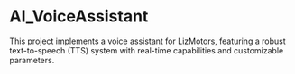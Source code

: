 # AI_VoiceAssistant
This project implements a voice assistant for LizMotors, featuring a robust text-to-speech (TTS) system with real-time capabilities and customizable parameters.

